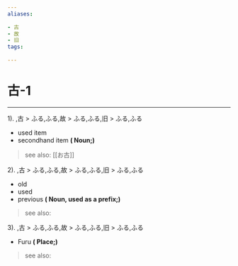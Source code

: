 ```yaml
---
aliases:
    
- 古
- 故
- 旧
tags:
    
---
```


# 古-1
---
1).
,古 > ふる,ふる,故 > ふる,ふる,旧 > ふる,ふる

- used item
- secondhand item
**( Noun;)**
> see also:  [[お古]]
            
2).
,古 > ふる,ふる,故 > ふる,ふる,旧 > ふる,ふる

- old
- used
- previous
**( Noun, used as a prefix;)**
> see also: 
            
3).
,古 > ふる,ふる,故 > ふる,ふる,旧 > ふる,ふる

- Furu
**( Place;)**
> see also: 
            